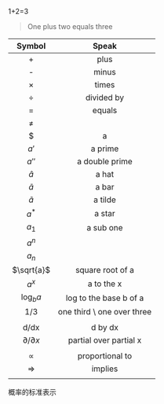 1+2=3

> One plus two equals three





|         Symbol          |           Speak            |
| :---------------------: | :------------------------: |
|            +            |            plus            |
|            -            |           minus            |
|            ×            |           times            |
|            ÷            |         divided by         |
|            =            |           equals           |
|            ≠            |                            |
|          $|a|$          |    absolute valuse of a    |
|          $a'$           |          a prime           |
|          $a''$          |       a double prime       |
|        $\hat{a}$        |           a hat            |
|        $\bar{a}$        |           a bar            |
|       $\tilde{a}$       |          a tilde           |
|          $a^*$          |           a star           |
|          $a_1$          |         a sub one          |
|          $a^n$          |                            |
|          $a_n$          |                            |
|       $\sqrt{a}$        |      square root of a      |
|          $a^x$          |         a to the x         |
|       $\log_b{a}$       |   log to the base b of a   |
|          $1/3$          | one third \ one over three |
|                         |                            |
|          d/dx           |          d by dx           |
| $\partial / \partial x$ |   partial over partial x   |
|                         |                            |
|        $\propto$        |      proportional to       |
|      $\Rightarrow$      |          implies           |
|                         |                            |





概率的标准表示













